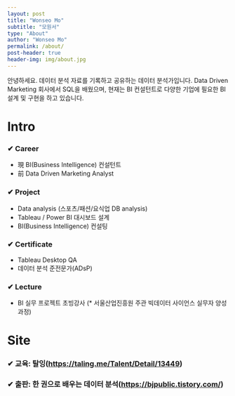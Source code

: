 ```yaml
---
layout: post
title: "Wonseo Mo"
subtitle: "모원서"
type: "About"
author: "Wonseo Mo"
permalink: /about/
post-header: true
header-img: img/about.jpg
---
```


안녕하세요. 데이터 분석 자료를 기록하고 공유하는 데이터 분석가입니다.
Data Driven Marketing 회사에서 SQL을 배웠으며,
현재는 BI 컨설턴트로 다양한 기업에 필요한 BI 설계 및 구현을 하고 있습니다.

# Intro
### ✔ Career
- 現 BI(Business Intelligence) 컨설턴트
- 前 Data Driven Marketing Analyst
### ✔ Project
- Data analysis (스포츠/패션/요식업 DB analysis)
- Tableau / Power BI 대시보드 설계
- BI(Business Intelligence) 컨설팅
### ✔ Certificate
- Tableau Desktop QA
- 데이터 분석 준전문가(ADsP)
### ✔ Lecture
- BI 실무 프로젝트 초빙강사
(* 서울산업진흥원 주관 빅데이터 사이언스 실무자 양성과정)

# Site
### ✔ 교육: 탈잉(https://taling.me/Talent/Detail/13449)
### ✔ 출판: 한 권으로 배우는 데이터 분석(https://bjpublic.tistory.com/)
